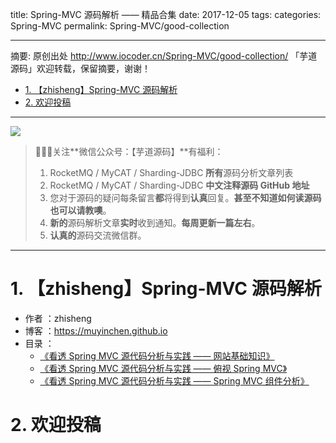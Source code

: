 title: Spring-MVC 源码解析 —— 精品合集
date: 2017-12-05
tags:
categories: Spring-MVC
permalink: Spring-MVC/good-collection

-------

摘要: 原创出处 http://www.iocoder.cn/Spring-MVC/good-collection/ 「芋道源码」欢迎转载，保留摘要，谢谢！

- [1. 【zhisheng】Spring-MVC 源码解析](http://www.iocoder.cn/Spring-MVC/good-collection/)
- [2. 欢迎投稿](http://www.iocoder.cn/Spring-MVC/good-collection/)

-------

![](http://www.iocoder.cn/images/common/wechat_mp_2017_07_31.jpg)

> 🙂🙂🙂关注**微信公众号：【芋道源码】**有福利：
> 1. RocketMQ / MyCAT / Sharding-JDBC **所有**源码分析文章列表
> 2. RocketMQ / MyCAT / Sharding-JDBC **中文注释源码 GitHub 地址**
> 3. 您对于源码的疑问每条留言**都**将得到**认真**回复。**甚至不知道如何读源码也可以请教噢**。
> 4. **新的**源码解析文章**实时**收到通知。**每周更新一篇左右**。  
> 5. **认真的**源码交流微信群。

-------

# 1. 【zhisheng】Spring-MVC 源码解析

* 作者 ：zhisheng
* 博客 ：https://muyinchen.github.io
* 目录 ：
    * [《看透 Spring MVC 源代码分析与实践 —— 网站基础知识》](http://www.54tianzhisheng.cn/2017/07/14/Spring-MVC01/) 
    * [《看透 Spring MVC 源代码分析与实践 —— 俯视 Spring MVC》](http://www.54tianzhisheng.cn/2017/07/14/Spring-MVC02/) 
    * [《看透 Spring MVC 源代码分析与实践 —— Spring MVC 组件分析》](http://www.54tianzhisheng.cn/2017/07/21/Spring-MVC03/) 
 
# 2. 欢迎投稿
